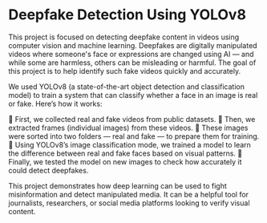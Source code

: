 # Deepfake Detection Using YOLOv8 
This project is focused on detecting deepfake content in videos using computer vision and machine learning. Deepfakes are digitally manipulated videos where someone's face or expressions are changed using AI — and while some are harmless, others can be misleading or harmful. The goal of this project is to help identify such fake videos quickly and accurately.

We used YOLOv8 (a state-of-the-art object detection and classification model) to train a system that can classify whether a face in an image is real or fake. Here’s how it works:

🔹 First, we collected real and fake videos from public datasets. 
🔹 Then, we extracted frames (individual images) from these videos. 
🔹 These images were sorted into two folders — real and fake — to prepare them for training.
🔹 Using YOLOv8’s image classification mode, we trained a model to learn the difference between real and fake faces based on visual patterns.
🔹 Finally, we tested the model on new images to check how accurately it could detect deepfakes.

This project demonstrates how deep learning can be used to fight misinformation and detect manipulated media. It can be a helpful tool for journalists, researchers, or social media platforms looking to verify visual content.
